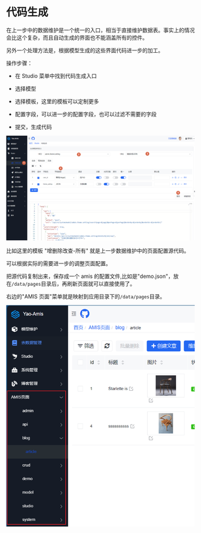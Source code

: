 # 代码生成

在上一步中的数据维护是一个统一的入口，相当于直接维护数据表。事实上的情况会比这个复杂，而且自动生成的界面也不能涵盖所有的控件。

另外一个处理方法是，根据模型生成的这些界面代码进一步的加工。

操作步骤：

- 在 Studio 菜单中找到代码生成入口

- 选择模型
- 选择模板，这里的模板可以定制更多
- 配置字段，可以进一步的配置字段，也可以过滤不需要的字段
- 提交，生成代码

![Alt text](./assets/studio_code.png)

比如这里的模板 "增删除改查-所有" 就是上一步数据维护中的页面配置源代码。

可以根据实际的需要进一步的调整页面配置。

把源代码复制出来，保存成一个 amis 的配置文件,比如是"demo.json"，放在`/data/pages`目录后，再刷新页面就可以直接使用了。

右边的"AMIS 页面"菜单就是映射到应用目录下的`/data/pages`目录。

![Alt text](./assets/amis_menu_tree_demo.png)
